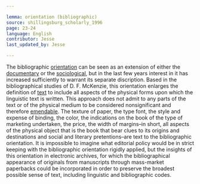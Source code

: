 ```yaml
---

lemma: orientation (bibliographic)
source: shillingsburg_scholarly_1996
page: 23-24
language: English
contributor: Jesse
last_updated_by: Jesse

---
```

The bibliographic [orientation](orientationFormal.html) can be seen as an extension of either the [documentary](orientationFormal.html) or the [sociological](orientationSociological.html), but in the last few years interest in it has increased sufficiently to warrant its separate discription. Based in the bibliographical studies of D. F. McKenzie, this orientation enlarges the definition of [text](text.html) to include all aspects of the physical forms upon which the linguistic text is written. This approach does not admit to any parts of the text or of the physical medium to be considered nonsignificant and therefore [emendable](textEmended.html). The texture of paper, the type font, the style and expense of binding, the color, the indications on the book of the type of marketing undertaken, the price, the width of margins–in short, all aspects of the physical object that is the book that bear clues to its origins and destinations and social and literary pretentions–are text to the bibliographic orientation. It is impossible to imagine what editorial policy would be in strict keeping with the bibliographic orientation rigidly applied, but the insights of this orientation in electronic archives, for which the bibliographical appearance of originals from manuscripts through mass-market paperbacks could be incorporated in order to preserve the broadest possible sense of text, including linguistic and bibliographic codes.
